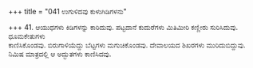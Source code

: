 +++
title = "041 ಉಗುಳಿದವು ಕುಳುಗಿಡಿಗಳನು"

+++
41. ಆಯುಧಗಳು ಕಿಡಿಗಳನ್ನು ಕಾರಿದುವು. ಪಟ್ಟದಾನೆ ಕುದುರೆಗಳು ಮಿತಿಮೀರಿ ಕಣ್ಣೀರು ಸುರಿಸಿದುವು. ಧೂಮಕೇತುಗಳು   
ಕಾಣಿಸಿಕೊಂಡವು. ಬಿರುಗಾಳಿಯೆದ್ದು ಬೆಟ್ಟಗಳು ಮಗುಚಿಕೊಂಡವು. ದೇವಾಲಯದ ಶಿಖರಗಳು ಮುರಿದುಬಿದ್ದುವು. ನಿಮಿಷ ಮಾತ್ರದಲ್ಲಿ ಆ ಅದ್ಭುತಗಳು ಕಾಣಿಸಿದವು.